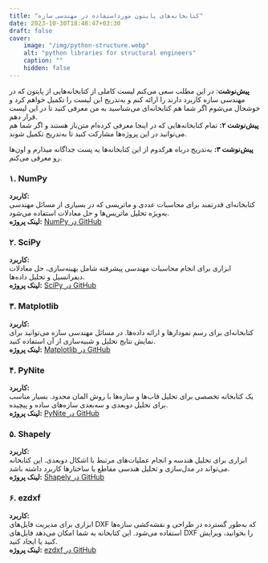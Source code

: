 ```yaml
---
title: "کتابخانه‌های پایتون مورداستفاده در مهندسی سازه"
date: 2023-10-30T18:48:47+03:30
draft: false
cover: 
    image: "/img/python-structure.webp"
    alt: "python libraries for structural engineers"
    caption: ""
    hidden: false
---
```


**پیش‌نوشت**: در این مطلب سعی می‌کنم لیست کاملی از کتابخانه‌هایی از پایتون که در مهندسی سازه کاربرد دارند را ارائه کنم و به‌تدریج این لیست را تکمیل خواهم کرد و خوشحال می‌شوم اگر شما هم کتابخانه‌ای می‌شناسید به من معرفی کنید تا در این لیست قرار دهم.  
**پیش‌نوشت ۲:** تمام کتابخانه‌هایی که در اینجا معرفی کرده‌ام متن‌باز هستند و اگر شما هم می‌توانید در این پروژه‌ها مشارکت کنید تا به‌تدریج تکمیل شوند. 

**پیش‌نوشت ۳:** به‌تدریج درباه هرکدوم از این کتابخانه‌ها یه پست جداگانه میذارم و اون‌ها رو معرفی می‌کنم. 

### ۱. **NumPy**
**کاربرد:**  
کتابخانه‌ای قدرتمند برای محاسبات عددی و ماتریسی که در بسیاری از مسائل مهندسی به‌ویژه تحلیل ماتریس‌ها و حل معادلات استفاده می‌شود.  
**لینک پروژه:** [NumPy در GitHub](https://github.com/numpy/numpy)  

### ۲. **SciPy**
**کاربرد:**  
ابزاری برای انجام محاسبات مهندسی پیشرفته شامل بهینه‌سازی، حل معادلات دیفرانسیل و تحلیل داده‌ها.  
**لینک پروژه:** [SciPy در GitHub](https://github.com/scipy/scipy)  

### ۳. **Matplotlib**
**کاربرد:**  
کتابخانه‌ای برای رسم نمودارها و ارائه داده‌ها. در مسائل مهندسی سازه می‌توانید برای نمایش نتایج تحلیل و شبیه‌سازی از آن استفاده کنید.  
**لینک پروژه:** [Matplotlib در GitHub](https://github.com/matplotlib/matplotlib)  

### ۴. **PyNite**
**کاربرد:**  
یک کتابخانه تخصصی برای تحلیل قاب‌ها و سازه‌ها با روش المان محدود. بسیار مناسب برای تحلیل دوبعدی و سه‌بعدی سازه‌های ساده و پیچیده.  
**لینک پروژه:** [PyNite در GitHub](https://github.com/JWock82/PyNite)  

### ۵. **Shapely**
**کاربرد:**  
ابزاری برای تحلیل هندسه و انجام عملیات‌های مرتبط با اشکال دوبعدی. این کتابخانه می‌تواند در مدل‌سازی و تحلیل هندسی مقاطع یا ساختارها کاربرد داشته باشد.  
**لینک پروژه:** [Shapely در GitHub](https://github.com/shapely/shapely)  

### ۶. **ezdxf**
**کاربرد:**  
ابزاری برای مدیریت فایل‌های DXF که به‌طور گسترده در طراحی و نقشه‌کشی سازه‌ها استفاده می‌شود. این کتابخانه به شما امکان می‌دهد فایل‌های DXF را بخوانید، ویرایش کنید یا ایجاد کنید.  
**لینک پروژه:** [ezdxf در GitHub](https://github.com/mozman/ezdxf)  

